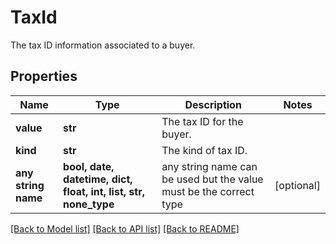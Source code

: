 # TaxId

The tax ID information associated to a buyer.

## Properties
Name | Type | Description | Notes
------------ | ------------- | ------------- | -------------
**value** | **str** | The tax ID for the buyer. | 
**kind** | **str** | The kind of tax ID. | 
**any string name** | **bool, date, datetime, dict, float, int, list, str, none_type** | any string name can be used but the value must be the correct type | [optional]

[[Back to Model list]](../README.md#documentation-for-models) [[Back to API list]](../README.md#documentation-for-api-endpoints) [[Back to README]](../README.md)



